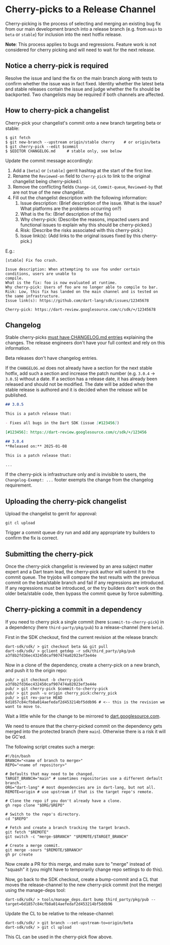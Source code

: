 # Cherry-picks to a Release Channel

Cherry-picking is the process of selecting and merging an existing bug fix from our main development branch into a release branch (e.g. from `main` to `beta` or `stable`) for inclusion into the next hotfix release.

**Note**: This process applies to bugs and regressions. Feature work is not considered for cherry picking and will need to wait for the next release.

## Notice a cherry-pick is required

Resolve the issue and land the fix on the main branch along with tests to
confirm whether the issue was in fact fixed. Identity whether the latest beta
and stable releases contain the issue and judge whether the fix should be
backported. Two changelists may be required if both channels are affected.

## How to cherry-pick a changelist

Cherry-pick your changelist's commit onto a new branch targeting beta or stable:

```console
$ git fetch
$ git new-branch --upstream origin/stable cherry    # or origin/beta
$ git cherry-pick --edit $commit
$ $EDITOR CHANGELOG.md     # stable only, see below
```

Update the commit message accordingly:

1. Add a `[beta]` or `[stable]` gerrit hashtag at the start of the first line.
2. Rename the `Reviewed-on` field to `Cherry-pick` to link to the original
   changelist being cherry-picked.\
3. Remove the conflicting fields `Change-id`, `Commit-queue`, `Reviewed-by` that
   are not true of the new changelist.
4. Fill out the changelist description with the following information:
   1. Issue description: (Brief description of the issue. What is the issue?
      What platforms are the problems occurring on?)
   2. What is the fix: (Brief description of the fix)
   3. Why cherry-pick: (Describe the reasons, impacted users and functional
      issues to explain why this should be cherry-picked.)
   4. Risk: (Describe the risks associated with this cherry-pick.)
   5. Issue link(s): (Add links to the original issues fixed by this
      cherry-pick.)

E.g.:

```
[stable] Fix foo crash.

Issue description: When attempting to use foo under certain conditions, users are unable to
compile.
What is the fix: foo is now evaluated at runtime.
Why cherry-pick: Users of foo are no longer able to compile to bar.
Risk: Low, this fix has landed on the main channel and is tested on the same infrastructure. 
Issue link(s): https://github.com/dart-lang/sdk/issues/12345678

Cherry-pick: https://dart-review.googlesource.com/c/sdk/+/12345678
```

## Changelog

Stable cherry-picks [must have CHANGELOG.md entries](Gerrit-Submit-Requirements#changelog)
explaining the changes. The release engineers don't have your full context and rely on this
information.

Beta releases don't have changelog entries.

If the `CHANGELOG.md` does not already have a section for the next stable
hotfix, add such a section and increase the patch number (e.g. `3.0.4` ->
`3.0.5`) without a date. If a section has a release date, it has already been
released and should not be modified. The date will be added when the stable
release is authored and it is decided when the release will be published.

```markdown
## 3.0.5

This is a patch release that:

- Fixes all bugs in the Dart SDK (issue [#123456])

[#123456]: https://dart-review.googlesource.com/c/sdk/+/123456

## 3.0.4
**Released on:** 2025-01-08

This is a patch release that:

...
```

If the cherry-pick is infrastructure only and is invisible to users, the
`Changelog-Exempt: ...` footer exempts the change from the changelog
requirement.

## Uploading the cherry-pick changelist

Upload the changelist to gerrit for approval:

```console
git cl upload
```

Trigger a commit queue dry run and add any appropriate try builders to confirm
the fix is correct.

## Submitting the cherry-pick

Once the cherry-pick changelist is reviewed by an area subject matter expert and
a Dart team lead, the cherry-pick author will submit it to the commit queue. The
tryjobs will compare the test results with the previous commit on the
beta/stable branch and fail if any regressions are introduced. If any
regressions must be introduced, or the try builders don't work on the older
beta/stable code, then bypass the commit queue by force submitting.

## Cherry-picking a commit in a dependency

If you need to cherry pick a single commit (here `$commit-to-cherry-pick`) in a dependency (here `third-party/pkg/pub`) to a release-channel (here `beta`).

First in the SDK checkout, find the current revision at the release branch:

```
dart-sdk/sdk/ > git checkout beta && git pull
dart-sdk/sdk/ > gclient getdep -r sdk/third_party/pkg/pub
a3f8b2fd36ec432450caf907474a02023ef3e44e
```

Now in a clone of the dependency, create a cherry-pick on a new branch, and push it to the origin repo:
```
pub/ > git checkout -b cherry-pick a3f8b2fd36ec432450caf907474a02023ef3e44e
pub/ > git cherry-pick $commit-to-cherry-pick
pub/ > git push -u origin cherry_pick:cherry_pick
pub/ > git rev-parse HEAD
6d1857c84cfb8a014aefedaf2d453214bf5ddb96 # <-- this is the revision we want to move to.
```

Wait a little while for the change to be mirrored to [dart.googlesource.com](https://dart.googlesource.com/).

We need to ensure that the cherry-picked commit on the dependency gets merged into the protected branch (here `main`). Otherwise there is a risk it will be GC'ed.

The following script creates such a merge:

```
#!/bin/bash
BRANCH="<name of branch to merge>"
REPO="<name of repository>"

# Defaults that may need to be changed.
TARGET_BRANCH="main" # sometimes repositories use a different default branch.
ORG="dart-lang" # most dependencies are in dart-lang, but not all.
REMOTE=origin # use upstream if that is the target repo's remote.

# Clone the repo if you don't already have a clone.
gh repo clone "$ORG/$REPO"

# Switch to the repo's directory.
cd "$REPO"

# Fetch and create a branch tracking the target branch.
git fetch "$REMOTE"
git switch -c "merge-$BRANCH" "$REMOTE/$TARGET_BRANCH"

# Create a merge commit.
git merge -sours "$REMOTE/$BRANCH"
gh pr create
```

Now create a PR for this merge, and make sure to "merge" instead of "squash" it (you might have to temporarily change repo settings to do this).

Now, go back to the SDK checkout, create a bump-commit and a CL that moves the release-channel to the new cherry-pick commit (not the merge) using the manage-deps tool:

```
dart-sdk/sdk/ > tools/manage_deps.dart bump third_party/pkg/pub --target=6d1857c84cfb8a014aefedaf2d453214bf5ddb96
```

Update the CL to be relative to the release-channel:

```
dart-sdk/sdk/ > git branch --set-upstream-to=origin/beta
dart-sdk/sdk/ > git cl upload
```

This CL can be used in the cherry-pick flow above.
